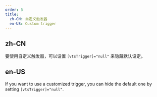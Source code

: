 ```yaml
---
order: 5
title:
  zh-CN: 自定义触发器
  en-US: Custom trigger
---
```


## zh-CN

要使用自定义触发器，可以设置 `[vtsTrigger]="null"` 来隐藏默认设定。

## en-US

If you want to use a customized trigger, you can hide the default one by setting `[vtsTrigger]="null"`.
